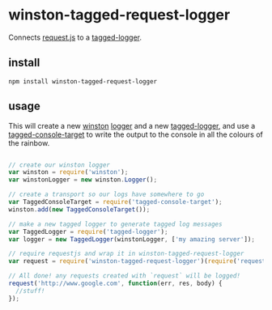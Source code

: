 # winston-tagged-request-logger

Connects [request.js](http://www.github.com/mikeal/request) to a
[tagged-logger](https://bitbucket.org/maghoff/tagged-logger). 

## install

```
npm install winston-tagged-request-logger
```

## usage

This will create a new [winston](https://github.com/flatiron/winston) 
[logger](https://github.com/flatiron/winston#instantiating-your-own-logger) and 
a new [tagged-logger](https://bitbucket.org/maghoff/tagged-logger/), and use
a [tagged-console-target](https://bitbucket.org/maghoff/tagged-console-target) 
to write the output to the console in all the colours of the rainbow.

```javascript

// create our winston logger
var winston = require('winston');
var winstonLogger = new winston.Logger();

// create a transport so our logs have somewhere to go
var TaggedConsoleTarget = require('tagged-console-target');
winston.add(new TaggedConsoleTarget());

// make a new tagged logger to generate tagged log messages
var TaggedLogger = require('tagged-logger');
var logger = new TaggedLogger(winstonLogger, ['my amazing server']);

// require requestjs and wrap it in winston-tagged-request-logger
var request = require('winston-tagged-request-logger')(require('request'), logger);

// All done! any requests created with `request` will be logged!
request('http://www.google.com', function(err, res, body) {
  //stuff!
});
```
